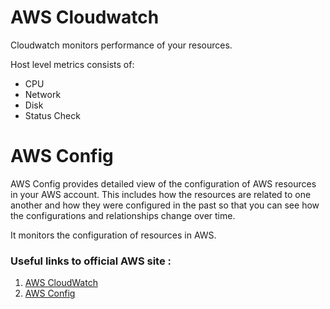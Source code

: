 # AWS Cloudwatch

Cloudwatch monitors performance of your resources.

Host level metrics consists of:
* CPU
* Network
* Disk
* Status Check

# AWS Config

AWS Config provides detailed view of the configuration of AWS resources in your AWS account. This includes how the resources are related to one another and how they were configured in the past so that you can see how the configurations and relationships change over time.

It monitors the configuration of resources in AWS.

### Useful links to official AWS site :

1. [AWS CloudWatch](https://aws.amazon.com/cloudwatch/)
2. [AWS Config](https://aws.amazon.com/config/)